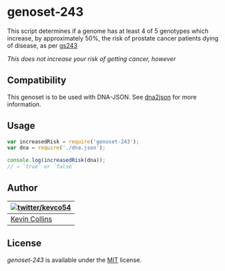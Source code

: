 # genoset-243

This script determines if a genome has at least 4 of 5 genotypes which increase, by approximately 50%, the risk of prostate cancer patients dying of disease, as per [gs243](http://www.snpedia.com/index.php/Gs243)

*This does not increase your risk of getting cancer, however*

## Compatibility

This genoset is to be used with DNA-JSON. See [dna2json](https://github.com/genomejs/dna2json) for more information.

## Usage

```js
var increasedRisk = require('genoset-243');
var dna = require('./dna.json');

console.log(increasedRisk(dna));
// → `true` or `false`
```

## Author

| [![twitter/kevco54](https://gravatar.com/avatar/c3f0cac49ad7d267cb58499a86bfdd19)](https://twitter.com/kevco54 "Follow @kevco54 on Twitter") |
|---|
| [Kevin Collins](https://iamkevin.co/) |

## License

_genoset-243_ is available under the [MIT](https://mths.be/mit) license.